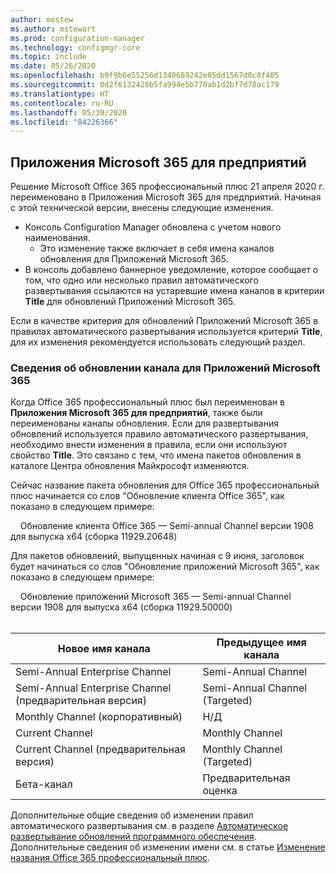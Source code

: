 ```yaml
---
author: mestew
ms.author: mstewart
ms.prod: configuration-manager
ms.technology: configmgr-core
ms.topic: include
ms.date: 05/26/2020
ms.openlocfilehash: b9f9b6e55256d1340689242e05dd1567d0c8f405
ms.sourcegitcommit: 0d2f6132428b5fa994e5b770ab1d2bf7d78ac179
ms.translationtype: HT
ms.contentlocale: ru-RU
ms.lasthandoff: 05/30/2020
ms.locfileid: "84226366"
---
```

## <a name="microsoft-365-apps-for-enterprise"></a><a name="bkmk_365_apps"></a> Приложения Microsoft 365 для предприятий
<!--6298093-->
Решение Microsoft Office 365 профессиональный плюс 21 апреля 2020 г. переименовано в Приложения Microsoft 365 для предприятий. Начиная с этой технической версии, внесены следующие изменения.

- Консоль Configuration Manager обновлена с учетом нового наименования.
   - Это изменение также включает в себя имена каналов обновления для Приложений Microsoft 365.
- В консоль добавлено баннерное уведомление, которое сообщает о том, что одно или несколько правил автоматического развертывания ссылаются на устаревшие имена каналов в критерии **Title** для обновлений Приложений Microsoft 365.

Если в качестве критерия для обновлений Приложений Microsoft 365 в правилах автоматического развертывания используется критерий **Title**, для их изменения рекомендуется использовать следующий раздел.

### <a name="update-channel-information-for-microsoft-365-apps"></a><a name="bkmk_channel"></a> Сведения об обновлении канала для Приложений Microsoft 365
<!--6298093-->
Когда Office 365 профессиональный плюс был переименован в **Приложения Microsoft 365 для предприятий**, также были переименованы каналы обновления. Если для развертывания обновлений используется правило автоматического развертывания, необходимо внести изменения в правила, если они используют свойство **Title**. Это связано с тем, что имена пакетов обновления в каталоге Центра обновления Майкрософт изменяются.

Сейчас название пакета обновления для Office 365 профессиональный плюс начинается со слов "Обновление клиента Office 365", как показано в следующем примере:

&nbsp; &nbsp; Обновление клиента Office 365 — Semi-annual Channel версии 1908 для выпуска x64 (сборка 11929.20648)

Для пакетов обновлений, выпущенных начиная с 9 июня, заголовок будет начинаться со слов "Обновление приложений Microsoft 365", как показано в следующем примере:

&nbsp; &nbsp; Обновление приложений Microsoft 365 — Semi-annual Channel версии 1908 для выпуска x64 (сборка 11929.50000)
</br>
</br>

|Новое имя канала|Предыдущее имя канала|
|--|--|
|Semi-Annual Enterprise Channel|Semi-Annual Channel|
|Semi-Annual Enterprise Channel (предварительная версия)|Semi-Annual Channel (Targeted)|
|Monthly Channel (корпоративный)|Н/Д|
|Current Channel|Monthly Channel|
|Current Channel (предварительная версия)|Monthly Channel (Targeted)|
|Бета-канал|Предварительная оценка|

Дополнительные общие сведения об изменении правил автоматического развертывания см. в разделе [Автоматическое развертывание обновлений программного обеспечения](../../../../../sum/deploy-use/automatically-deploy-software-updates.md). Дополнительные сведения об изменении имени см. в статье [Изменение названия Office 365 профессиональный плюс](https://docs.microsoft.com/deployoffice/name-change).

